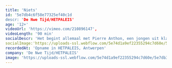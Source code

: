 ```yaml
---
title: 'Niets'
id: '5e7db4c6f58e77325ef40c1d
descr: 'De Nwe Tijd/HETPALEIS'
age: '12+'
videoUrl: 'https://vimeo.com/210896147',
videoLength: '90 min'
socialDescr: 'Het begint allemaal met Pierre Anthon, een jongen uit klas 2B. Op een dag staat hij op, pakt zijn tas en zegt kalm: ‘Er bestaat niets van betekenis, dat had ik al lang door. En daarom heeft het geen zin om iets te doen, dat heb ik net begrepen.’ Hij stopt zijn boeken in zijn tas, loopt de klas uit en gaat in een pruimenboom zitten. Zijn klasgenoten pikken dit niet. Ze besluiten hem te laten zien dat hij het fout heeft. In een verlaten loods aan de rand van het dorp beginnen ze een Berg van Betekenis te bouwen. Om beurten moet iemand iets afstaan wat hem of haar dierbaar is. Elk offer heeft een nieuw en groter offer tot gevolg. Wat onschuldig begint, krijgt algauw een dramatische wending ...'
socialImage:'https://uploads-ssl.webflow.com/5e74d1a9ef22355294c7d60e/5e7db3600aa4ce3646a742fd_hetpaleis%20%26%20De%20Nwe%20Tijd_%20Freek%20Vielen_Niets_web.jpg'
recordedAt: 'Opname in HETPALEIS, Antwerpen'
company: 'De Nwe Tijd/HETPALEIS'
image: 'https://uploads-ssl.webflow.com/5e74d1a9ef22355294c7d60e/5e7db3600aa4ce3646a742fd_hetpaleis%20%26%20De%20Nwe%20Tijd_%20Freek%20Vielen_Niets_web.jpg'
---
```

